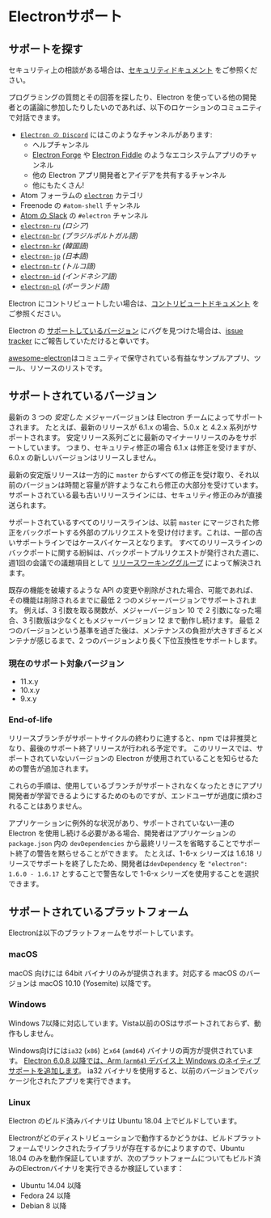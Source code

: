 # Electronサポート

## サポートを探す

セキュリティ上の相談がある場合は、[セキュリティドキュメント](https://github.com/electron/electron/tree/master/SECURITY.md) をご参照ください。

プログラミングの質問とその回答を探したり、Electron を使っている他の開発者との議論に参加したりしたいのであれば、以下のロケーションのコミュニティで対話できます。

- [`Electron の Discord`](https://discord.com/invite/electron) にはこのようなチャンネルがあります:
  - ヘルプチャンネル
  - [Electron Forge](https://github.com/electron-userland/electron-forge) や [Electron Fiddle](https://github.com/electron/fiddle) のようなエコシステムアプリのチャンネル
  - 他の Electron アプリ開発者とアイデアを共有するチャンネル
  - 他にもたくさん!
- Atom フォーラムの [`electron`](https://discuss.atom.io/c/electron) カテゴリ
- Freenode の `#atom-shell` チャンネル
- [Atom の Slack](https://discuss.atom.io/t/join-us-on-slack/16638?source_topic_id=25406) の `#electron` チャンネル
- [`electron-ru`](https://telegram.me/electron_ru) *(ロシア)*
- [`electron-br`](https://electron-br.slack.com) *(ブラジルポルトガル語)*
- [`electron-kr`](https://electron-kr.github.io/electron-kr) *(韓国語)*
- [`electron-jp`](https://electron-jp.slack.com) *(日本語)*
- [`electron-tr`](https://electron-tr.herokuapp.com) *(トルコ語)*
- [`electron-id`](https://electron-id.slack.com) *(インドネシア語)*
- [`electron-pl`](https://electronpl.github.io) *(ポーランド語)*

Electron にコントリビュートしたい場合は、[コントリビュートドキュメント](https://github.com/electron/electron/blob/master/CONTRIBUTING.md) をご参照ください。

Electron の [サポートしているバージョン](#supported-versions) にバグを見つけた場合は、[issue tracker](../development/issues.md) にご報告していただけると幸いです。

[awesome-electron](https://github.com/sindresorhus/awesome-electron)はコミュニティで保守されている有益なサンプルアプリ、ツール、リソースのリストです。

## サポートされているバージョン

最新の 3 つの *安定した* メジャーバージョンは Electron チームによってサポートされます。 たとえば、最新のリリースが 6.1.x の場合、5.0.x と 4.2.x 系列がサポートされます。  安定リリース系列ごとに最新のマイナーリリースのみをサポートしています。  つまり、セキュリティ修正の場合 6.1.x は修正を受けますが、6.0.x の新しいバージョンはリリースしません。

最新の安定版リリースは一方的に `master` からすべての修正を受け取り、それ以前のバージョンは時間と容量が許すようなこれら修正の大部分を受けています。 サポートされている最も古いリリースラインには、セキュリティ修正のみが直接送られます。

サポートされているすべてのリリースラインは、以前 `master` にマージされた修正をバックポートする外部のプルリクエストを受け付けます。これは、一部の古いサポートラインではケースバイケースとなります。 すべてのリリースラインのバックポートに関する紛糾は、バックポートプルリクエストが発行された週に、週1回の会議での議題項目として [リリースワーキンググループ](https://github.com/electron/governance/tree/master/wg-releases) によって解決されます。

既存の機能を破壊するような API の変更や削除がされた場合、可能であれば、その機能は削除されるまでに最低 2 つのメジャーバージョンでサポートされます。 例えば、3 引数を取る関数が、メジャーバージョン 10 で 2 引数になった場合、3 引数版は少なくともメジャーバージョン 12 まで動作し続けます。 最低 2 つのバージョンという基準を過ぎた後は、メンテナンスの負担が大きすぎるとメンテナが感じるまで、2 つのバージョンより長く下位互換性をサポートします。

### 現在のサポート対象バージョン

- 11.x.y
- 10.x.y
- 9.x.y

### End-of-life

リリースブランチがサポートサイクルの終わりに達すると、npm では非推奨となり、最後のサポート終了リリースが行われる予定です。 このリリースでは、サポートされていないバージョンの Electron が使用されていることを知らせるための警告が追加されます。

これらの手順は、使用しているブランチがサポートされなくなったときにアプリ開発者が学習できるようにするためのものですが、エンドユーザが過度に煩わされることはありません。

アプリケーションに例外的な状況があり、サポートされていない一連の Electron を使用し続ける必要がある場合、開発者はアプリケーションの `package.json` 内の `devDependencies` から最終リリースを省略することでサポート終了の警告を黙らせることができます。 たとえば、1-6-x シリーズは 1.6.18 リリースでサポートを終了したため、開発者は`devDependency` を `"electron": 1.6.0 - 1.6.17` とすることで警告なしで 1-6-x シリーズを使用することを選択できます。

## サポートされているプラットフォーム

Electronは以下のプラットフォームをサポートしています。

### macOS

macOS 向けには 64bit バイナリのみが提供されます。対応する macOS のバージョンは macOS 10.10 (Yosemite) 以降です。

### Windows

Windows 7以降に対応しています。Vista以前のOSはサポートされておらず、動作もしません。

Windows向けには`ia32` (`x86`) と`x64` (`amd64`) バイナリの両方が提供されています。 [Electron 6.0.8 以降では、Arm (`arm64`) デバイス上 Windows のネイティブサポートを追加します](windows-arm.md)。 ia32 バイナリを使用すると、以前のバージョンでパッケージ化されたアプリを実行できます。

### Linux

Electron のビルド済みバイナリは Ubuntu 18.04 上でビルドしています。

Electronがどのディストリビューションで動作するかどうかは、ビルドプラットフォームでリンクされたライブラリが存在するかによりますので、Ubuntu 18.04 のみを動作保証していますが、次のプラットフォームについてもビルド済みのElectronバイナリを実行できるか検証しています：

* Ubuntu 14.04 以降
* Fedora 24 以降
* Debian 8 以降
